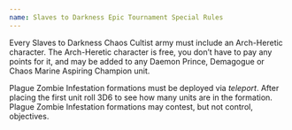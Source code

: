 ```yaml
---
name: Slaves to Darkness Epic Tournament Special Rules
---
```

Every Slaves to Darkness Chaos Cultist army must include an Arch-Heretic character. The Arch-Heretic character is free, you don’t have to pay any points for it, and may be added to any Daemon Prince, Demagogue or Chaos Marine Aspiring Champion unit.

Plague Zombie Infestation formations must be deployed via _teleport_. After placing the first unit roll 3D6 to see how many units are in the formation. Plague Zombie Infestation formations may contest, but not control, objectives.
